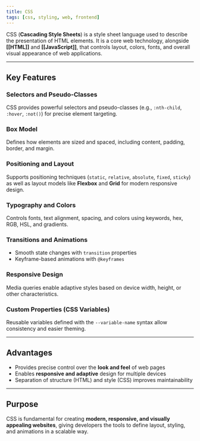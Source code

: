 ```yaml
---
title: CSS
tags: [css, styling, web, frontend]
---
```


CSS (**Cascading Style Sheets**) is a style sheet language used to describe the presentation of HTML elements. It is a core web technology, alongside **[[HTML]]** and **[[JavaScript]]**, that controls layout, colors, fonts, and overall visual appearance of web applications.

---

## Key Features

### Selectors and Pseudo-Classes
CSS provides powerful selectors and pseudo-classes (e.g., `:nth-child`, `:hover`, `:not()`) for precise element targeting.

### Box Model
Defines how elements are sized and spaced, including content, padding, border, and margin.

### Positioning and Layout
Supports positioning techniques (`static`, `relative`, `absolute`, `fixed`, `sticky`) as well as layout models like **Flexbox** and **Grid** for modern responsive design.

### Typography and Colors
Controls fonts, text alignment, spacing, and colors using keywords, hex, RGB, HSL, and gradients.

### Transitions and Animations
- Smooth state changes with `transition` properties  
- Keyframe-based animations with `@keyframes`  

### Responsive Design
Media queries enable adaptive styles based on device width, height, or other characteristics.

### Custom Properties (CSS Variables)
Reusable variables defined with the `--variable-name` syntax allow consistency and easier theming.

---

## Advantages
- Provides precise control over the **look and feel** of web pages  
- Enables **responsive and adaptive** design for multiple devices  
- Separation of structure (HTML) and style (CSS) improves maintainability  

---

## Purpose
CSS is fundamental for creating **modern, responsive, and visually appealing websites**, giving developers the tools to define layout, styling, and animations in a scalable way.
